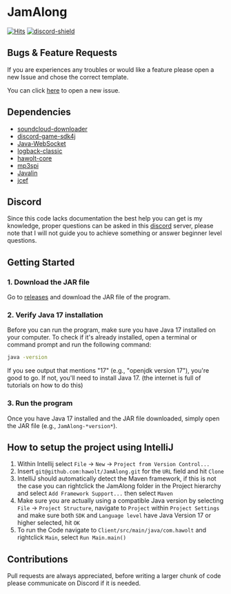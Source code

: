 [discord-invite]: https://discord.hawolt.com

[discord-shield]: https://discordapp.com/api/guilds/1130517263280246907/widget.png?style=shield

# JamAlong

[![Hits](https://hits.seeyoufarm.com/api/count/incr/badge.svg?url=https%3A%2F%2Fgithub.com%2Fhawolt%2FJamAlong&count_bg=%2379C83D&title_bg=%23555555&icon=&icon_color=%23E7E7E7&title=hits&edge_flat=false)](https://hits.seeyoufarm.com)
[ ![discord-shield][] ][discord-invite]

## Bugs & Feature Requests

If you are experiences any troubles or would like a feature please open a new Issue and chose the correct template.

You can click [here](https://github.com/hawolt/JamAlong/issues/new/choose) to open a new issue.

## Dependencies

- [soundcloud-downloader](https://github.com/hawolt/soundcloud-downloader)
- [discord-game-sdk4j](https://github.com/JnCrMx/discord-game-sdk4j)
- [Java-WebSocket](https://github.com/TooTallNate/Java-WebSocket)
- [logback-classic](https://github.com/qos-ch/logback)
- [hawolt-core](https://github.com/hawolt/hawolt-core)
- [mp3spi](https://github.com/umjammer/mp3spi)
- [Javalin](https://github.com/javalin/javalin)
- [jcef](https://github.com/chromiumembedded/java-cef)

## Discord

Since this code lacks documentation the best help you can get is my knowledge, proper questions can be asked in
this [discord](https://discord.hawolt.com) server, please note that I will not guide you to achieve something or
answer beginner level questions.

## Getting Started

### 1. Download the JAR file

Go to [releases](https://github.com/hawolt/JamAlong/releases/latest) and download the JAR file of the program.

### 2. Verify Java 17 installation

Before you can run the program, make sure you have Java 17 installed on your computer. To check if it's already
installed, open a terminal or command prompt and run the following command:

```sh
java -version
```

If you see output that mentions "17" (e.g., "openjdk version 17"), you're good to go.
If not, you'll need to install Java 17. (the internet is full of tutorials on how to do this)

### 3. Run the program

Once you have Java 17 installed and the JAR file downloaded, simply open the JAR file (e.g., `JamAlong-*version*`).

## How to setup the project using IntelliJ

1. Within Intellij select `File` -> `New` -> `Project from Version Control...`
2. Insert `git@github.com:hawolt/JamAlong.git` for the `URL` field and hit `Clone`
3. IntelliJ should automatically detect the Maven framework, if this is not the case you can rightclick the
   JamAlong folder in the Project hierarchy and select `Add Framework Support...` then select `Maven`
4. Make sure you are actually using a compatible Java version by selecting `File` -> `Project Structure`, navigate
   to `Project` within `Project Settings` and make sure both `SDK` and `Language level` have Java Version 17 or higher
   selected, hit `OK`
5. To run the Code navigate to `Client/src/main/java/com.hawolt` and rightclick `Main`,
   select `Run Main.main()`

## Contributions

Pull requests are always appreciated, before writing a larger chunk of code please communicate on Discord if it is needed.